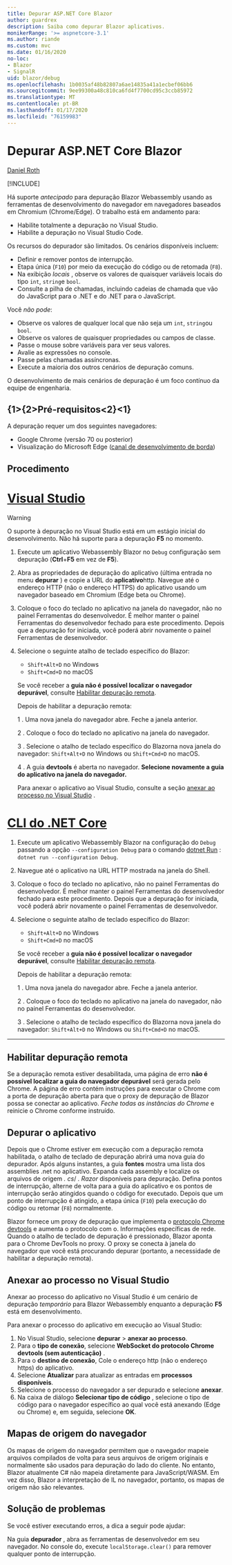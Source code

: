 ```yaml
---
title: Depurar ASP.NET Core Blazor
author: guardrex
description: Saiba como depurar Blazor aplicativos.
monikerRange: '>= aspnetcore-3.1'
ms.author: riande
ms.custom: mvc
ms.date: 01/16/2020
no-loc:
- Blazor
- SignalR
uid: blazor/debug
ms.openlocfilehash: 1b0035af48b82807a6ae14835a41a1ecbef06bb6
ms.sourcegitcommit: 9ee99300a48c810ca6fd4f7700cd95c3ccb85972
ms.translationtype: MT
ms.contentlocale: pt-BR
ms.lasthandoff: 01/17/2020
ms.locfileid: "76159983"
---
```

# <a name="debug-aspnet-core-opno-locblazor"></a>Depurar ASP.NET Core Blazor

[Daniel Roth](https://github.com/danroth27)

[!INCLUDE[](~/includes/blazorwasm-preview-notice.md)]

Há suporte *antecipado* para depuração Blazor Webassembly usando as ferramentas de desenvolvimento do navegador em navegadores baseados em Chromium (Chrome/Edge). O trabalho está em andamento para:

* Habilite totalmente a depuração no Visual Studio.
* Habilite a depuração no Visual Studio Code.

Os recursos do depurador são limitados. Os cenários disponíveis incluem:

* Definir e remover pontos de interrupção.
* Etapa única (`F10`) por meio da execução do código ou de retomada (`F8`).
* Na exibição *locais* , observe os valores de quaisquer variáveis locais do tipo `int`, `string`e `bool`.
* Consulte a pilha de chamadas, incluindo cadeias de chamada que vão do JavaScript para o .NET e do .NET para o JavaScript.

Você *não pode*:

* Observe os valores de qualquer local que não seja um `int`, `string`ou `bool`.
* Observe os valores de quaisquer propriedades ou campos de classe.
* Passe o mouse sobre variáveis para ver seus valores.
* Avalie as expressões no console.
* Passe pelas chamadas assíncronas.
* Execute a maioria dos outros cenários de depuração comuns.

O desenvolvimento de mais cenários de depuração é um foco contínuo da equipe de engenharia.

## <a name="prerequisites"></a>{1&gt;{2&gt;Pré-requisitos&lt;2}&lt;1}

A depuração requer um dos seguintes navegadores:

* Google Chrome (versão 70 ou posterior)
* Visualização do Microsoft Edge ([canal de desenvolvimento de borda](https://www.microsoftedgeinsider.com))

## <a name="procedure"></a>Procedimento

# <a name="visual-studiotabvisual-studio"></a>[Visual Studio](#tab/visual-studio)

> [!WARNING]
> O suporte à depuração no Visual Studio está em um estágio inicial do desenvolvimento. Não há suporte para a depuração **F5** no momento.

1. Execute um aplicativo Webassembly Blazor no `Debug` configuração sem depuração (**Ctrl**+**F5** em vez de **F5**).
1. Abra as propriedades de depuração do aplicativo (última entrada no menu **depurar** ) e copie a URL do **aplicativo**http. Navegue até o endereço HTTP (não o endereço HTTPS) do aplicativo usando um navegador baseado em Chromium (Edge beta ou Chrome).
1. Coloque o foco do teclado no aplicativo na janela do navegador, não no painel Ferramentas do desenvolvedor. É melhor manter o painel Ferramentas do desenvolvedor fechado para este procedimento. Depois que a depuração for iniciada, você poderá abrir novamente o painel Ferramentas de desenvolvedor.
1. Selecione o seguinte atalho de teclado específico do Blazor:

   * `Shift+Alt+D` no Windows
   * `Shift+Cmd+D` no macOS

   Se você receber a **guia não é possível localizar o navegador depurável**, consulte [Habilitar depuração remota](#enable-remote-debugging).
   
   Depois de habilitar a depuração remota:
   
   1 \. Uma nova janela do navegador abre. Feche a janela anterior.

   2 \. Coloque o foco do teclado no aplicativo na janela do navegador.

   3 \. Selecione o atalho de teclado específico do Blazorna nova janela do navegador: `Shift+Alt+D` no Windows ou `Shift+Cmd+D` no macOS.

   4 \. A guia **devtools** é aberta no navegador. **Selecione novamente a guia do aplicativo na janela do navegador.**

   Para anexar o aplicativo ao Visual Studio, consulte a seção [anexar ao processo no Visual Studio](#attach-to-process-in-visual-studio) .

# <a name="net-core-clitabnetcore-cli"></a>[CLI do .NET Core](#tab/netcore-cli/)

1. Execute um aplicativo Webassembly Blazor na configuração do `Debug` passando a opção `--configuration Debug` para o comando [dotnet Run](/dotnet/core/tools/dotnet-run) : `dotnet run --configuration Debug`.
1. Navegue até o aplicativo na URL HTTP mostrada na janela do Shell.
1. Coloque o foco do teclado no aplicativo, não no painel Ferramentas do desenvolvedor. É melhor manter o painel Ferramentas do desenvolvedor fechado para este procedimento. Depois que a depuração for iniciada, você poderá abrir novamente o painel Ferramentas de desenvolvedor.
1. Selecione o seguinte atalho de teclado específico do Blazor:

   * `Shift+Alt+D` no Windows
   * `Shift+Cmd+D` no macOS

   Se você receber a **guia não é possível localizar o navegador depurável**, consulte [Habilitar depuração remota](#enable-remote-debugging).
   
   Depois de habilitar a depuração remota:
   
   1 \. Uma nova janela do navegador abre. Feche a janela anterior.

   2 \. Coloque o foco do teclado no aplicativo na janela do navegador, não no painel Ferramentas do desenvolvedor.

   3 \. Selecione o atalho de teclado específico do Blazorna nova janela do navegador: `Shift+Alt+D` no Windows ou `Shift+Cmd+D` no macOS.

---

## <a name="enable-remote-debugging"></a>Habilitar depuração remota

Se a depuração remota estiver desabilitada, uma página de erro **não é possível localizar a guia do navegador depurável** será gerada pelo Chrome. A página de erro contém instruções para executar o Chrome com a porta de depuração aberta para que o proxy de depuração de Blazor possa se conectar ao aplicativo. *Feche todas as instâncias do Chrome* e reinicie o Chrome conforme instruído.

## <a name="debug-the-app"></a>Depurar o aplicativo

Depois que o Chrome estiver em execução com a depuração remota habilitada, o atalho de teclado de depuração abrirá uma nova guia do depurador. Após alguns instantes, a guia **fontes** mostra uma lista dos assemblies .net no aplicativo. Expanda cada assembly e localize os arquivos de origem *. cs*/ *. Razor* disponíveis para depuração. Defina pontos de interrupção, alterne de volta para a guia do aplicativo e os pontos de interrupção serão atingidos quando o código for executado. Depois que um ponto de interrupção é atingido, a etapa única (`F10`) pela execução do código ou retomar (`F8`) normalmente.

Blazor fornece um proxy de depuração que implementa o [protocolo Chrome devtools](https://chromedevtools.github.io/devtools-protocol/) e aumenta o protocolo com o. Informações específicas de rede. Quando o atalho de teclado de depuração é pressionado, Blazor aponta para o Chrome DevTools no proxy. O proxy se conecta à janela do navegador que você está procurando depurar (portanto, a necessidade de habilitar a depuração remota).

## <a name="attach-to-process-in-visual-studio"></a>Anexar ao processo no Visual Studio

Anexar ao processo do aplicativo no Visual Studio é um cenário de depuração *temporário* para Blazor Webassembly enquanto a depuração **F5** está em desenvolvimento.

Para anexar o processo do aplicativo em execução ao Visual Studio:

1. No Visual Studio, selecione **depurar** > **anexar ao processo**.
1. Para o **tipo de conexão**, selecione **WebSocket do protocolo Chrome devtools (sem autenticação)** .
1. Para o **destino de conexão**, Cole o endereço http (não o endereço https) do aplicativo.
1. Selecione **Atualizar** para atualizar as entradas em **processos disponíveis**.
1. Selecione o processo do navegador a ser depurado e selecione **anexar**.
1. Na caixa de diálogo **Selecionar tipo de código** , selecione o tipo de código para o navegador específico ao qual você está anexando (Edge ou Chrome) e, em seguida, selecione **OK**.

## <a name="browser-source-maps"></a>Mapas de origem do navegador

Os mapas de origem do navegador permitem que o navegador mapeie arquivos compilados de volta para seus arquivos de origem originais e normalmente são usados para depuração do lado do cliente. No entanto, Blazor atualmente C# não mapeia diretamente para JavaScript/WASM. Em vez disso, Blazor a interpretação de IL no navegador, portanto, os mapas de origem não são relevantes.

## <a name="troubleshoot"></a>Solução de problemas

Se você estiver executando erros, a dica a seguir pode ajudar:

Na guia **depurador** , abra as ferramentas de desenvolvedor em seu navegador. No console do, execute `localStorage.clear()` para remover qualquer ponto de interrupção.
